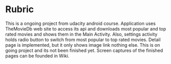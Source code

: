 # Rubric
This is a ongoing project from udacity android course. Application uses TheMovieDb web site to access its api and downloads 
most popular and top rated movies and shows them in the Main Activity. Also, settings activity holds radio button to switch from 
most popular to top rated movies. Detail page is implemented, but it only shows image link nothing else. This is on going project
and its not been finished yet. Screen captures of the finished pages can be founded in Wiki.
